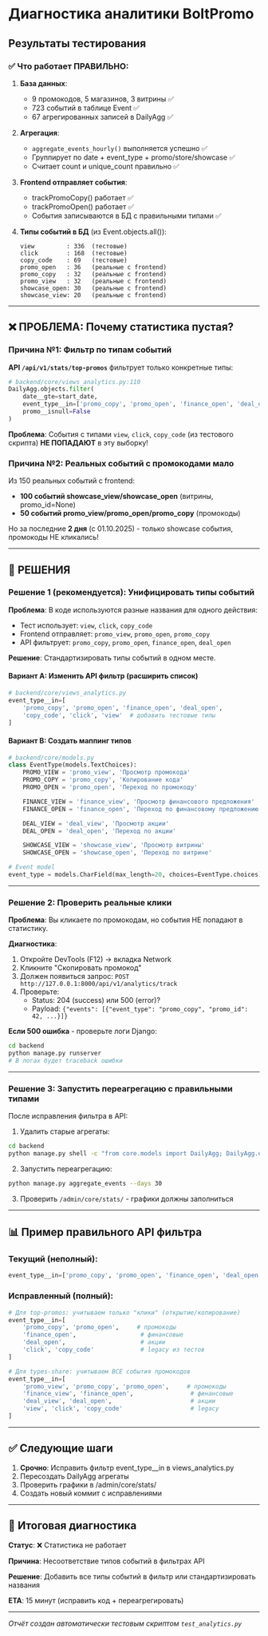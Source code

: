 # Диагностика аналитики BoltPromo

## Результаты тестирования

### ✅ Что работает ПРАВИЛЬНО:

1. **База данных**:
   - 9 промокодов, 5 магазинов, 3 витрины ✅
   - 723 событий в таблице Event ✅
   - 67 агрегированных записей в DailyAgg ✅

2. **Агрегация**:
   - `aggregate_events_hourly()` выполняется успешно ✅
   - Группирует по date + event_type + promo/store/showcase ✅
   - Считает count и unique_count правильно ✅

3. **Frontend отправляет события**:
   - trackPromoCopy() работает ✅
   - trackPromoOpen() работает ✅
   - События записываются в БД с правильными типами ✅

4. **Типы событий в БД** (из Event.objects.all()):
   ```
   view         : 336  (тестовые)
   click        : 168  (тестовые)
   copy_code    : 69   (тестовые)
   promo_open   : 36   (реальные с frontend)
   promo_copy   : 32   (реальные с frontend)
   promo_view   : 32   (реальные с frontend)
   showcase_open: 30   (реальные с frontend)
   showcase_view: 20   (реальные с frontend)
   ```

---

## ❌ ПРОБЛЕМА: Почему статистика пустая?

### Причина №1: Фильтр по типам событий

**API `/api/v1/stats/top-promos`** фильтрует только конкретные типы:

```python
# backend/core/views_analytics.py:110
DailyAgg.objects.filter(
    date__gte=start_date,
    event_type__in=['promo_copy', 'promo_open', 'finance_open', 'deal_open'],  # ❌
    promo__isnull=False
)
```

**Проблема**: События с типами `view`, `click`, `copy_code` (из тестового скрипта) **НЕ ПОПАДАЮТ** в эту выборку!

### Причина №2: Реальных событий с промокодами мало

Из 150 реальных событий с frontend:
- **100 событий showcase_view/showcase_open** (витрины, promo_id=None)
- **50 событий promo_view/promo_open/promo_copy** (промокоды)

Но за последние **2 дня** (с 01.10.2025) - только showcase события, промокоды НЕ кликались!

---

## 🔧 РЕШЕНИЯ

### Решение 1 (рекомендуется): Унифицировать типы событий

**Проблема**: В коде используются разные названия для одного действия:
- Тест использует: `view`, `click`, `copy_code`
- Frontend отправляет: `promo_view`, `promo_open`, `promo_copy`
- API фильтрует: `promo_copy`, `promo_open`, `finance_open`, `deal_open`

**Решение**: Стандартизировать типы событий в одном месте.

#### Вариант A: Изменить API фильтр (расширить список)

```python
# backend/core/views_analytics.py
event_type__in=[
    'promo_copy', 'promo_open', 'finance_open', 'deal_open',
    'copy_code', 'click', 'view'  # добавить тестовые типы
]
```

#### Вариант B: Создать маппинг типов

```python
# backend/core/models.py
class EventType(models.TextChoices):
    PROMO_VIEW = 'promo_view', 'Просмотр промокода'
    PROMO_COPY = 'promo_copy', 'Копирование кода'
    PROMO_OPEN = 'promo_open', 'Переход по промокоду'

    FINANCE_VIEW = 'finance_view', 'Просмотр финансового предложения'
    FINANCE_OPEN = 'finance_open', 'Переход по финансовому предложению'

    DEAL_VIEW = 'deal_view', 'Просмотр акции'
    DEAL_OPEN = 'deal_open', 'Переход по акции'

    SHOWCASE_VIEW = 'showcase_view', 'Просмотр витрины'
    SHOWCASE_OPEN = 'showcase_open', 'Переход по витрине'

# Event model
event_type = models.CharField(max_length=20, choices=EventType.choices)
```

---

### Решение 2: Проверить реальные клики

**Проблема**: Вы кликаете по промокодам, но события НЕ попадают в статистику.

**Диагностика**:

1. Откройте DevTools (F12) → вкладка Network
2. Кликните "Скопировать промокод"
3. Должен появиться запрос: `POST http://127.0.0.1:8000/api/v1/analytics/track`
4. Проверьте:
   - Status: 204 (success) или 500 (error)?
   - Payload: `{"events": [{"event_type": "promo_copy", "promo_id": 42, ...}]}`

**Если 500 ошибка** - проверьте логи Django:
```bash
cd backend
python manage.py runserver
# В логах будет traceback ошибки
```

---

### Решение 3: Запустить переагрегацию с правильными типами

После исправления фильтра в API:

1. Удалить старые агрегаты:
```bash
cd backend
python manage.py shell -c "from core.models import DailyAgg; DailyAgg.objects.all().delete()"
```

2. Запустить переагрегацию:
```bash
python manage.py aggregate_events --days 30
```

3. Проверить `/admin/core/stats/` - графики должны заполниться

---

## 📊 Пример правильного API фильтра

### Текущий (неполный):
```python
event_type__in=['promo_copy', 'promo_open', 'finance_open', 'deal_open']
```

### Исправленный (полный):
```python
# Для top-promos: учитываем только "клики" (открытие/копирование)
event_type__in=[
    'promo_copy', 'promo_open',     # промокоды
    'finance_open',                  # финансовые
    'deal_open',                     # акции
    'click', 'copy_code'             # legacy из тестов
]

# Для types-share: учитываем ВСЕ события промокодов
event_type__in=[
    'promo_view', 'promo_copy', 'promo_open',     # промокоды
    'finance_view', 'finance_open',                # финансовые
    'deal_view', 'deal_open',                      # акции
    'view', 'click', 'copy_code'                   # legacy
]
```

---

## ✅ Следующие шаги

1. **Срочно**: Исправить фильтр event_type__in в views_analytics.py
2. Пересоздать DailyAgg агрегаты
3. Проверить графики в /admin/core/stats/
4. Создать новый коммит с исправлениями

---

## 🎯 Итоговая диагностика

**Статус**: ❌ Статистика не работает

**Причина**: Несоответствие типов событий в фильтрах API

**Решение**: Добавить все типы событий в фильтр или стандартизировать названия

**ETA**: 15 минут (исправить код + переагрегировать)

---

*Отчёт создан автоматически тестовым скриптом `test_analytics.py`*
